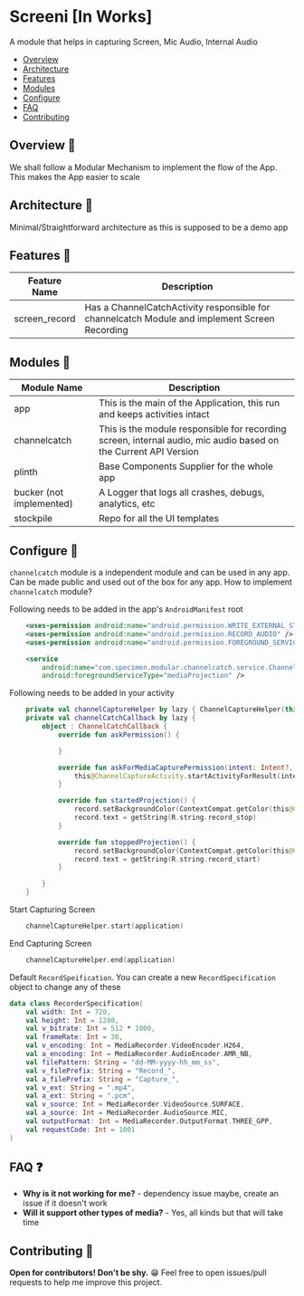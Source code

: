 # Screeni [In Works]

A module that helps in capturing Screen, Mic Audio, Internal Audio
* [Overview](#overview-)
* [Architecture](#architecture-)
* [Features](#features-)
* [Modules](#modules-)
* [Configure](#configure-)
* [FAQ](#faq-)
* [Contributing](#contributing-)

## Overview 👣
We shall follow a Modular Mechanism to implement the flow of the App. This makes the App easier to scale

## Architecture 🧰
Minimal/Straightforward architecture as this is supposed to be a demo app

## Features 🧰

| Feature Name  | Description                                                                                   |
| ------------- | --------------------------------------------------------------------------------------------- |
| screen_record | Has a ChannelCatchActivity responsible for channelcatch Module and implement Screen Recording |

## Modules 🧰
| Module Name              | Description                                                                                                     |
| ------------------------ | --------------------------------------------------------------------------------------------------------------- |
| app                      | This is the main of the Application, this run and keeps activities intact                                       |
| channelcatch             | This is the module responsible for recording screen, internal audio, mic audio based on the Current API Version |
| plinth                   | Base Components Supplier for the whole app                                                                      |
| bucker (not implemented) | A Logger that logs all crashes, debugs, analytics, etc                                                          |
| stockpile                | Repo for all the UI templates                                                                                   |

## Configure 🎨

`channelcatch` module is a independent module and can be used in any app. Can be made public and used out of the box for any app. How to implement `channelcatch` module?

Following needs to be added in the app's `AndroidManifest` root

```xml
    <uses-permission android:name="android.permission.WRITE_EXTERNAL_STORAGE" />
    <uses-permission android:name="android.permission.RECORD_AUDIO" />
    <uses-permission android:name="android.permission.FOREGROUND_SERVICE" />
```

```xml
    <service
        android:name="com.specimen.modular.channelcatch.service.ChannelCatchForegroundService"
        android:foregroundServiceType="mediaProjection" />
```

Following needs to be added in your activity
```kotlin
    private val channelCaptureHelper by lazy { ChannelCaptureHelper(this, channelCatchCallback) }
    private val channelCatchCallback by lazy {
        object : ChannelCatchCallback {
            override fun askPermission() {

            }

            override fun askForMediaCapturePermission(intent: Intent?, requestCode: Int) {
                this@ChannelCaptureActivity.startActivityForResult(intent, requestCode)
            }

            override fun startedProjection() {
                record.setBackgroundColor(ContextCompat.getColor(this@ChannelCaptureActivity, R.color.colorPrimary))
                record.text = getString(R.string.record_stop)
            }

            override fun stoppedProjection() {
                record.setBackgroundColor(ContextCompat.getColor(this@ChannelCaptureActivity, R.color.green_400))
                record.text = getString(R.string.record_start)
            }

        }
    }

```

Start Capturing Screen
```kotlin
	channelCaptureHelper.start(application)
```

End Capturing Screen
```kotlin
	channelCaptureHelper.end(application)
```

Default `RecordSpeification`. You can create a new `RecordSpecification` object to change any of these
```kotlin
data class RecorderSpecification(
    val width: Int = 720,
    val height: Int = 1280,
    val v_bitrate: Int = 512 * 1000,
    val frameRate: Int = 30,
    val v_encoding: Int = MediaRecorder.VideoEncoder.H264,
    val a_encoding: Int = MediaRecorder.AudioEncoder.AMR_NB,
    val filePattern: String = "dd-MM-yyyy-hh_mm_ss",
    val v_filePrefix: String = "Record_",
    val a_filePrefix: String = "Capture_",
    val v_ext: String = ".mp4",
    val a_ext: String = ".pcm",
    val v_source: Int = MediaRecorder.VideoSource.SURFACE,
    val a_source: Int = MediaRecorder.AudioSource.MIC,
    val outputFormat: Int = MediaRecorder.OutputFormat.THREE_GPP,
    val requestCode: Int = 1001
)
```


## FAQ ❓
* **Why is it not working for me?** - dependency issue maybe, create an issue if it doesn't work
* **Will it support other types of media?** - Yes, all kinds but that will take time

## Contributing 🤝
**Open for contributors! Don't be shy.** 😁 Feel free to open issues/pull requests to help me improve this project.

